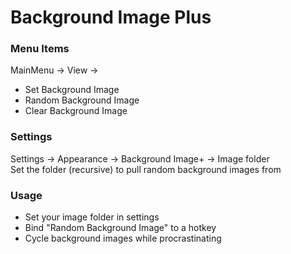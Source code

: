 # Background Image Plus

### Menu Items

MainMenu -> View -> 
- Set Background Image
- Random Background Image
- Clear Background Image

### Settings

Settings -> Appearance -> Background Image+ -> Image folder  
Set the folder (recursive) to pull random background images from

### Usage

- Set your image folder in settings
- Bind "Random Background Image" to a hotkey
- Cycle background images while procrastinating
